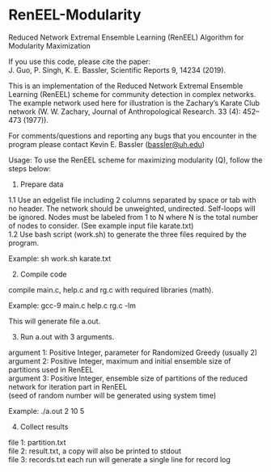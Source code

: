 # RenEEL-Modularity
Reduced Network Extremal Ensemble Learning (RenEEL) Algorithm for Modularity Maximization 

If you use this code, please cite the paper:  
J. Guo, P. Singh, K. E. Bassler, Scientific Reports 9, 14234 (2019).

This is an implementation of the Reduced Network Extremal Ensemble Learning (RenEEL) scheme for community detection in complex networks. The example network used here for illustration is the Zachary’s Karate Club network (W. W. Zachary, Journal of Anthropological Research. 33 (4): 452–473 (1977)).

For comments/questions and reporting any bugs that you encounter in the program please contact Kevin E. Bassler (bassler@uh.edu)

Usage: 
To use the RenEEL scheme for maximizing modularity (Q), follow the steps below:

1. Prepare data

1.1 Use an edgelist file including 2 columns separated by space or tab with no header. The network should be unweighted, undirected. Self-loops will be ignored. Nodes must be labeled from 1 to N where N is the total number of nodes to consider. 
(See example input file karate.txt)  
1.2 Use bash script (work.sh) to generate the three files required by the program.

Example:
	sh work.sh karate.txt 


2. Compile code

compile main.c, help.c and rg.c with required libraries (math).

Example:
	gcc-9 main.c help.c rg.c  -lm

This will generate file a.out.

3. Run a.out with 3 arguments.

argument 1: Positive Integer, parameter for Randomized Greedy  (usually 2)  
argument 2: Positive Integer, maximum and initial ensemble size of partitions used in RenEEL  
argument 3: Positive Integer, ensemble size of partitions of the reduced network for iteration part in RenEEL  
(seed of random number will be generated using system time)  
  
Example:
	./a.out 2 10 5 

4. Collect results

file 1: partition.txt  
file 2: result.txt, a copy will also be printed to stdout  
file 3: records.txt each run will generate a single line for record log
